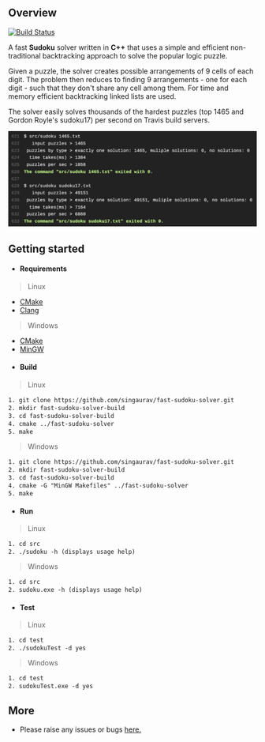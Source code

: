 ## Overview
[![Build Status](https://travis-ci.org/singaurav/fast-sudoku-solver.svg?branch=master)](https://travis-ci.org/singaurav/fast-sudoku-solver)

A fast __Sudoku__ solver written in __C++__ that uses a simple and efficient non-traditional backtracking approach to solve the popular logic puzzle.

Given a puzzle, the solver creates possible arrangements of 9 cells of each digit. The problem then reduces to finding 9 arrangements - one for each digit - such that they don't share any cell among them. For time and memory efficient backtracking linked lists are used.

The solver easily solves thousands of the hardest puzzles (top 1465 and Gordon Royle's sudoku17) per second on Travis build servers.

![](img/Performance.png)

## Getting started
* #### Requirements

 > Linux

  + [CMake](https://cmake.org/)
  + [Clang](https://clang.llvm.org/)

 > Windows

 + [CMake](https://cmake.org/)
 + [MinGW](http://www.mingw.org/)
* #### Build
> Linux

  ```
  1. git clone https://github.com/singaurav/fast-sudoku-solver.git
  2. mkdir fast-sudoku-solver-build
  3. cd fast-sudoku-solver-build
  4. cmake ../fast-sudoku-solver
  5. make         
  ```    
 > Windows

   ```
   1. git clone https://github.com/singaurav/fast-sudoku-solver.git
   2. mkdir fast-sudoku-solver-build
   3. cd fast-sudoku-solver-build
   4. cmake -G "MinGW Makefiles" ../fast-sudoku-solver
   5. make         
   ```     
* #### Run
> Linux

  ```
  1. cd src
  2. ./sudoku -h (displays usage help)
  ```

 > Windows

   ```
   1. cd src
   2. sudoku.exe -h (displays usage help)
   ```
* #### Test
 > Linux

 ```
 1. cd test
 2. ./sudokuTest -d yes
 ```

 > Windows

 ```
 1. cd test
 2. sudokuTest.exe -d yes
 ```

## More
* Please raise any issues or bugs [here.](https://github.com/singaurav/fast-sudoku-solver/issues)
